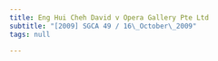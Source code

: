 ```yaml
---
title: Eng Hui Cheh David v Opera Gallery Pte Ltd
subtitle: "[2009] SGCA 49 / 16\_October\_2009"
tags: null

---
```


